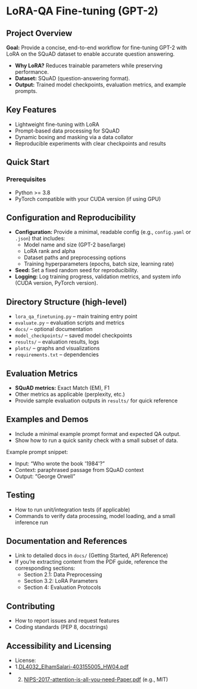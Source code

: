 
# LoRA-QA Fine-tuning (GPT-2)

## Project Overview
**Goal:** Provide a concise, end-to-end workflow for fine-tuning GPT-2 with LoRA on the SQuAD dataset to enable accurate question answering.

- **Why LoRA?** Reduces trainable parameters while preserving performance.
- **Dataset:** SQuAD (question-answering format).
- **Output:** Trained model checkpoints, evaluation metrics, and example prompts.

## Key Features
- Lightweight fine-tuning with LoRA
- Prompt-based data processing for SQuAD
- Dynamic boxing and masking via a data collator
- Reproducible experiments with clear checkpoints and results

## Quick Start

### Prerequisites
- Python >= 3.8
- PyTorch compatible with your CUDA version (if using GPU)

## Configuration and Reproducibility

- **Configuration:** Provide a minimal, readable config (e.g., `config.yaml` or `.json`) that includes:
  - Model name and size (GPT-2 base/large)
  - LoRA rank and alpha
  - Dataset paths and preprocessing options
  - Training hyperparameters (epochs, batch size, learning rate)
- **Seed:** Set a fixed random seed for reproducibility.
- **Logging:** Log training progress, validation metrics, and system info (CUDA version, PyTorch version).

## Directory Structure (high-level)

- `lora_qa_finetuning.py` – main training entry point
- `evaluate.py` – evaluation scripts and metrics
- `docs/` – optional documentation
- `model_checkpoints/` – saved model checkpoints
- `results/` – evaluation results, logs
- `plots/` – graphs and visualizations
- `requirements.txt` – dependencies

## Evaluation Metrics

- **SQuAD metrics:** Exact Match (EM), F1
- Other metrics as applicable (perplexity, etc.)
- Provide sample evaluation outputs in `results/` for quick reference

## Examples and Demos

- Include a minimal example prompt format and expected QA output.
- Show how to run a quick sanity check with a small subset of data.

Example prompt snippet:
- Input: “Who wrote the book '1984'?”
- Context: paraphrased passage from SQuAD context
- Output: “George Orwell”

## Testing

- How to run unit/integration tests (if applicable)
- Commands to verify data processing, model loading, and a small inference run

## Documentation and References

- Link to detailed docs in `docs/` (Getting Started, API Reference)
- If you’re extracting content from the PDF guide, reference the corresponding sections:
  - Section 2.1: Data Preprocessing
  - Section 3.2: LoRA Parameters
  - Section 4: Evaluation Protocols

## Contributing
- How to report issues and request features
- Coding standards (PEP 8, docstrings)

## Accessibility and Licensing

- License:
- 1.[DL4032_ElhamSalari-403155005_HW04.pdf](https://github.com/user-attachments/files/22247982/DL4032_ElhamSalari-403155005_HW04.pdf)
- 2. [NIPS-2017-attention-is-all-you-need-Paper.pdf](https://github.com/user-attachments/files/22247988/NIPS-2017-attention-is-all-you-need-Paper.pdf) (e.g., MIT)


